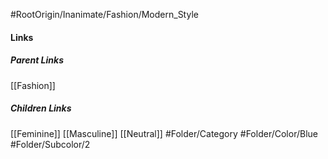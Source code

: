 #RootOrigin/Inanimate/Fashion/Modern_Style
#### Links
##### Parent Links
[[Fashion]]
##### Children Links
[[Feminine]]
[[Masculine]]
[[Neutral]]
#Folder/Category
#Folder/Color/Blue
#Folder/Subcolor/2

